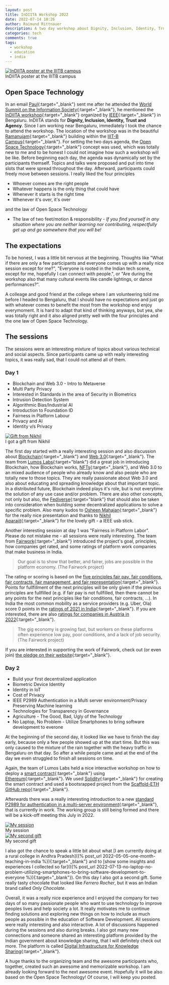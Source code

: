 ```yaml
---
layout: post
title: InDIITA Workshop 2022
date: 2022-07-14 10:26
author: Raimund Rittnauer
description: A two day workshop about Dignity, Inclusion, Identity, Trust, and Agency held by IEEE India
categories: tech
comments: true
tags:
  - workshop
  - education
  - india
---
```


<div class="img_row">
  <a href="/assets/img/2022-07-14-indiita-workshop/poster.jpg" target="_blank">
    <img class="col three" src="/assets/img/2022-07-14-indiita-workshop/poster.jpg" alt="InDIITA poster at the IIITB campus" />
  </a>
</div>
<div class="col three caption">
	InDIITA poster at the IIITB campus
</div>

## Open Space Technology

In an email [Paul](https://www.ict4d.at/about/){:target="_blank"} sent me after he attended the [World Summit on the Information Society](https://www.ict4d.at/2022/06/19/ict4d-at-at-the-world-summit-on-the-information-society-forum-2022-discussing-desc-and-acting-as-a-hltf/){:target="_blank"}, he mentioned the [InDIITA workshop](https://engagestandards.ieee.org/InDIITA2022.html){:target="_blank"} organized by [IEEE](https://www.ieee.org/about/ieee-india.html/){:target="_blank"} in Bengaluru. InDIITA stands for __Dignity, Inclusion, Identity, Trust and Agency__. Since I am working near Bengaluru, immediately I took the chance to attend the workshop. The location of the workshop was in the beautiful [Ramanujam](https://en.wikipedia.org/wiki/Srinivasa_Ramanujan){:target="_blank"} building within the [IIIT-B Campus](https://www.iiitb.ac.in/){:target="_blank"}. For setting the two days agenda, the [Open Space Technology](https://en.wikipedia.org/wiki/Open_Space_Technology){:target="_blank"} concept was used, which was totally new to me and to be honest I could not imagine how such a workshop will be like. Before beginning each day, the agenda was dynamically set by the participants themself. Topics and talks were proposed and put into time slots that were spread throughout the day. Afterward, participants could freely move between sessions. I really liked the four principles

- Whoever comes are the right people
- Whatever happens is the only thing that could have
- Whenever it starts is the right time
- Whenever it's over, it's over

and the law of Open Space Technology

- The law of two feet/motion & responsibility - _If you find yourself in any situation where you are neither learning nor contributing, respectfully get up and go somewhere that you will be!_

## The expectations

To be honest, I was a little bit nervous at the beginning. Thoughts like "What if there are only a few participants and everyone comes up with a really nice session except for me?", "Everyone is rooted in the Indian tech scene, except for me, hopefully I can connect with people.", or "Are during the workshop also that many cultural events like candle lightings, or dance performances?".

A colleage and good friend at the college where I am volunteering told me before I headed to Bengaluru, that I should have no expectations and just go with whatever comes to benefit the most from the workshop end enjoy everymoment. It is hard to adapt that kind of thinking anyways, but yea, she was totally right and it also aligned pretty well with the four principles and the one law of Open Space Technology.

## The sessions

The sessions were an interesting mixture of topics about various technical and social aspects. Since participants came up with really interesting topics, it was really sad, that I could not attend all of them.

### Day 1
- Blockchain and Web 3.0 - Intro to Metaverse 
- Multi Party Privacy
- Interested in Standards in the area of Security in Biometrics
- Intrusion Detection System
- Algorithmic Bias/Industrial AI
- Introduction to Foundation ID
- Fairness in Platform Labour
- Privacy and AI
- Identity v/s Privacy

<div class="img_row">
  <a href="/assets/img/2022-07-14-indiita-workshop/gift.jpg" target="_blank">
    <img class="col three" src="/assets/img/2022-07-14-indiita-workshop/gift.jpg" alt="Gift from Nikhil" />
  </a>
</div>
<div class="col three caption">
	I got a gift from Nikhil
</div>

The first day started with a really interesting session and also discussion about [Blockchain](https://andersbrownworth.com/blockchain/){:target="_blank"} and [Web 3.0](https://en.wikipedia.org/wiki/Web3){:target="_blank"}. The team from [Lumos Labs](https://www.lumoslabs.co/){:target="blank"} did a great job in introducing Blockchain, how Blockchain works, [NFTs](https://en.wikipedia.org/wiki/Non-fungible_token){:target="_blank"}, and Web 3.0 to an mixed audience of people who already know and also people who are totally new to those topics. They are really passionate about Web 3.0 and also about educating and spreading knowledge about that important topic. In a distributed future, Blockchain indeed plays it's role, but is not everytime the solution of any use case and/or problem. There are also other concepts, not only but also, the [Fediverse](https://fediverse.info/){:target="blank"} that should also be taken into consideration when building some decentralized applications to solve a specific problem. Also many kudos to [Osheen Mahajan](https://www.linkedin.com/in/osheen-mahajan/){:target="_blank"} for the really nice presentation and thanks to [Nikhil Aparajit](https://www.linkedin.com/in/nikhil-aparajit/){:target="_blank"} for the lovely gift - a IEEE usb stick.

Another interesting session at day 1 was "Fairness in Platform Labor". Please do not mistake me - all sessions were really interesting. The team from [Fairwork](https://fair.work/){:target="_blank"} introduced the project's goal, principles, how companies get rated, and some ratings of platform work companies that make business in India.

> Our goal is to show that better, and fairer, jobs are possible in the platform economy.
> (The Fairwork project)

The rating or scoring is based on the [five principles fair pay, fair conditions, fair contracts, fair management, and fair representation](https://fair.work/en/fw/principles/){:target="_blank"}. Points for fullfillment of the next principles will be only given if the previous principles are fullfilled (e.g. if fair pay is not fullfilled, then there cannot be any points for the next principles like fair conditions, fair contracts, ...). In India the most common mobility as a service providers (e.g. Uber, Ola) score 0 points in the [ratings of 2021 in India](https://fair.work/en/ratings/india/){:target="_blank"}. If you are interested, there are also [ratings for companies in Austria in 2022](https://fair.work/en/ratings/austria/){:target="_blank"}.

> The gig economy is growing fast, but workers on these platforms often experience low pay, poor conditions, and a lack of job security.
> (The Fairwork project)

If you are interested in supporting the work of Fairwork, check out (or even join) [the pledge on their website](https://fair.work/en/fw/join-the-pledge-together-for-platform-work/){:target="_blank"}.

### Day 2
- Build your first decentralized application
- Biometric Device Identity
- Identity in IoT
- Cost of Privacy
- IEEE P2989 Authentication in a Multi server environment/Privacy Preserving Machine learning
- Technologies for Transparency in Governance
- Agriculture - The Good, Bad, Ugly of the Technology
- No Laptop, No Problem - Utilize Smartphones to bring software development to everone

At the beginning of the second day, it looked like we have to finish the day early, because only a few people showed up at the start time. But this was only caused to the mixture of the rain together with the heavy traffic in Bengaluru on that day. So after a while people came and at the end of the day we even struggled to finish all sessions on time.

Again, the team of Lumos Labs held a nice interactive workshop on how to deploy a [smart contract](https://en.wikipedia.org/wiki/Smart_contract){:target="_blank"} using [Ethereum](https://en.wikipedia.org/wiki/Smart_contract){:target="_blank"}. We used [Solidity](https://soliditylang.org/){:target="_blank"} for creating the smart contract and used a bootsrapped project from the [Scaffold-ETH GitHub repo](https://github.com/scaffold-eth/scaffold-eth){:target="_blank"}.

Afterwards there was a really interesting introduction to a new [standard P2989 for authentication in a multi-server environment](https://standards.ieee.org/ieee/2989/10566/){:target="_blank"}, that is currently in work. The working group is still being formed and there will be a kick-off meeting this July in 2022.

<div class="img_row">
  <a href="/assets/img/2022-07-14-indiita-workshop/session.jpg" target="_blank">
    <img class="col three" src="/assets/img/2022-07-14-indiita-workshop/session.jpg" alt="My session" />
  </a>
</div>
<div class="col three caption">
	My session
</div>

<div class="img_row">
  <a href="/assets/img/2022-07-14-indiita-workshop/second-gift.jpg" target="_blank">
    <img class="col three" src="/assets/img/2022-07-14-indiita-workshop/second-gift.jpg" alt="My second gift" />
  </a>
</div>
<div class="col three caption">
	My second gift
</div>

I also got the chance to speak a little bit about what [I am currently doing at a rural college in Andhra Pradesh]({% post_url 2022-05-05-one-month-teaching-in-india %}){:target="_blank"} and to [show some insights and experiences I collected so far](({% post_url 2022-07-13-no-laptop-no-problem-utilizing-smartphones-to-bring-software-development-to-everyone %}){:target="_blank"}). On this day I also got a second gift. Some really tasty chocolate that looked like _Ferrero Rocher_, but it was an Indian brand called _Only Chocolate_.

Overall, it was a really nice experience and I enjoyed the company for two days of so many passionate people who want to use technology to improve peoples lives and help society a lot. It really motivates me to continue finding solutions and exploring new things on how to include as much people as possible in the education of Software Development. All sessions were really interesting and also interactive. A lot of discussions happened during the sessions and also during breaks. I also got many new connections and someone shared an interesting platform provided by the Indian government about knowledge sharing, that I will definitely check out more. The platform is called [Digital Infrastructure for Knowledge Sharing](https://www.diksha.gov.in/){:target="_blank"}.

A huge thanks to the organizing team and the awesome participants who, together, created such an awesome and memorizable workshop. I am already looking forward to the next awesome event. Hopefully it will be also based on the Open Space Technology! Of course, I will keep you posted.